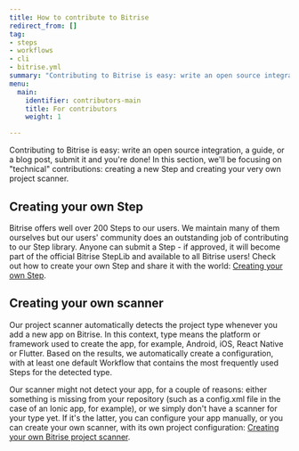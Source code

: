 ```yaml
---
title: How to contribute to Bitrise
redirect_from: []
tag:
- steps
- workflows
- cli
- bitrise.yml
summary: "Contributing to Bitrise is easy: write an open source integration, a guide, or a blog post, submit it and you're done! In this section, we'll be focusing on technical contributions: creating a new Step and creating your very own project scanner."
menu:
  main:
    identifier: contributors-main
    title: For contributors
    weight: 1

---
```


Contributing to Bitrise is easy: write an open source integration, a guide, or a blog post, submit it and you're done! In this section, we'll be focusing on "technical" contributions: creating a new Step and creating your very own project scanner.

## Creating your own Step

Bitrise offers well over 200 Steps to our users. We maintain many of them ourselves but our users' community does an outstanding job of contributing to our Step library. Anyone can submit a Step - if approved, it will become part of the official Bitrise StepLib and available to all Bitrise users! Check out how to create your own Step and share it with the world: [Creating your own Step](/contributors/create-your-own-step/).

## Creating your own scanner

Our project scanner automatically detects the project type whenever you add a new app on Bitrise. In this context, type means the platform or framework used to create the app, for example, Android, iOS, React Native or Flutter. Based on the results, we automatically create a configuration, with at least one default Workflow that contains the most frequently used Steps for the detected type.

Our scanner might not detect your app, for a couple of reasons: either something is missing from your repository (such as a config.xml file in the case of an Ionic app, for example), or we simply don't have a scanner for your type yet. If it's the latter, you can configure your app manually, or you can create your own scanner, with its own project configuration: [Creating your own Bitrise project scanner](/contributors/creating-your-own-bitrise-project-scanner/).
